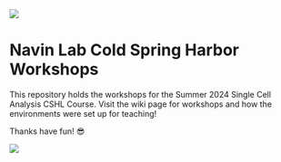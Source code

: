 <img src=https://www.cshl.edu/wp-content/uploads/2018/07/CSHL-Standard-display.png>

# Navin Lab Cold Spring Harbor Workshops

This repository holds the workshops for the Summer 2024 Single Cell Analysis CSHL Course. Visit the wiki page for workshops and how the environments were set up for teaching!

Thanks have fun! 😎

<img src=https://navinlabcode.github.io/img/lablogo/lablogo.png>
